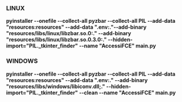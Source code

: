 ### LINUX

**pyinstaller --onefile --collect-all pyzbar --collect-all PIL --add-data "resources:resources" --add-data ".env:."--add-binary "resources/libs/linux/libzbar.so.0:." --add-binary "resources/libs/linux/libzbar.so.0.3.0:." --hidden-import="PIL._tkinter_finder" --name "AccessiFCE" main.py**

### WINDOWS

**pyinstaller --onefile --collect-all pyzbar --collect-all PIL --add-data "resources:resources" --add-data ".env:." --add-binary "resources/libs/windows/libiconv.dll;." --hidden-import="PIL._tkinter_finder" --clean --name "AccessiFCE" main.py**